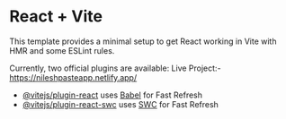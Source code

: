 # React + Vite

This template provides a minimal setup to get React working in Vite with HMR and some ESLint rules.

Currently, two official plugins are available:
Live Project:-https://nileshpasteapp.netlify.app/

- [@vitejs/plugin-react](https://github.com/vitejs/vite-plugin-react/blob/main/packages/plugin-react/README.md) uses [Babel](https://babeljs.io/) for Fast Refresh
- [@vitejs/plugin-react-swc](https://github.com/vitejs/vite-plugin-react-swc) uses [SWC](https://swc.rs/) for Fast Refresh
